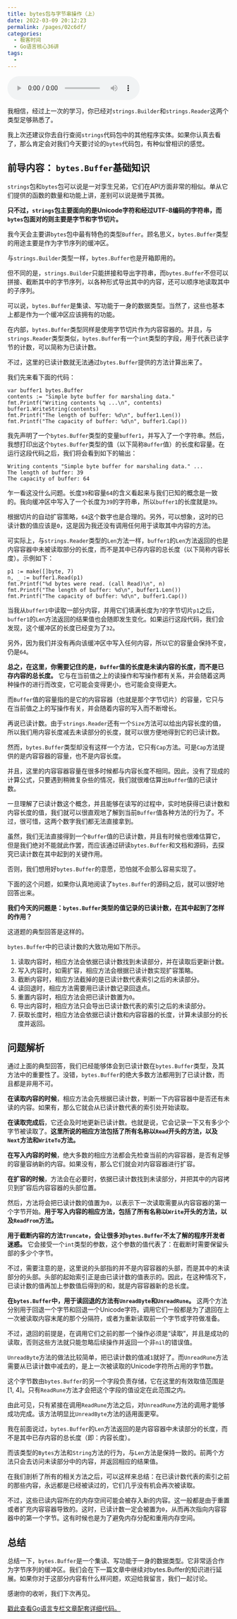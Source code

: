 ```yaml
---
title: bytes包与字节串操作（上）
date: 2022-03-09 20:12:23
permalink: /pages/02c6df/
categories:
  - 极客时间
  - Go语言核心36讲
tags:
  - 
---
```

<audio title="38.bytes包与字节串操作（上）" src="https://static001.geekbang.org/resource/audio/ba/ba/ba50388910f70a3e9f48adde5e12dbba.mp3" controls="controls"></audio> 
<p>我相信，经过上一次的学习，你已经对<code>strings.Builder</code>和<code>strings.Reader</code>这两个类型足够熟悉了。</p><p>我上次还建议你去自行查阅<code>strings</code>代码包中的其他程序实体。如果你认真去看了，那么肯定会对我们今天要讨论的<code>bytes</code>代码包，有种似曾相识的感觉。</p><h2>前导内容： <code>bytes.Buffer</code>基础知识</h2><p><code>strings</code>包和<code>bytes</code>包可以说是一对孪生兄弟，它们在API方面非常的相似。单从它们提供的函数的数量和功能上讲，差别可以说是微乎其微。</p><p><strong>只不过，<code>strings</code>包主要面向的是Unicode字符和经过UTF-8编码的字符串，而<code>bytes</code>包面对的则主要是字节和字节切片。</strong></p><p>我今天会主要讲<code>bytes</code>包中最有特色的类型<code>Buffer</code>。顾名思义，<code>bytes.Buffer</code>类型的用途主要是作为字节序列的缓冲区。</p><p>与<code>strings.Builder</code>类型一样，<code>bytes.Buffer</code>也是开箱即用的。</p><p>但不同的是，<code>strings.Builder</code>只能拼接和导出字符串，而<code>bytes.Buffer</code>不但可以拼接、截断其中的字节序列，以各种形式导出其中的内容，还可以顺序地读取其中的子序列。</p><p>可以说，<code>bytes.Buffer</code>是集读、写功能于一身的数据类型。当然了，这些也基本上都是作为一个缓冲区应该拥有的功能。</p><!-- [[[read_end]]] --><p>在内部，<code>bytes.Buffer</code>类型同样是使用字节切片作为内容容器的。并且，与<code>strings.Reader</code>类型类似，<code>bytes.Buffer</code>有一个<code>int</code>类型的字段，用于代表已读字节的计数，可以简称为已读计数。</p><p>不过，这里的已读计数就无法通过<code>bytes.Buffer</code>提供的方法计算出来了。</p><p>我们先来看下面的代码：</p><pre><code>var buffer1 bytes.Buffer
contents := &quot;Simple byte buffer for marshaling data.&quot;
fmt.Printf(&quot;Writing contents %q ...\n&quot;, contents)
buffer1.WriteString(contents)
fmt.Printf(&quot;The length of buffer: %d\n&quot;, buffer1.Len())
fmt.Printf(&quot;The capacity of buffer: %d\n&quot;, buffer1.Cap())
</code></pre><p>我先声明了一个<code>bytes.Buffer</code>类型的变量<code>buffer1</code>，并写入了一个字符串。然后，我想打印出这个<code>bytes.Buffer</code>类型的值（以下简称<code>Buffer</code>值）的长度和容量。在运行这段代码之后，我们将会看到如下的输出：</p><pre><code>Writing contents &quot;Simple byte buffer for marshaling data.&quot; ...
The length of buffer: 39
The capacity of buffer: 64
</code></pre><p>乍一看这没什么问题。长度<code>39</code>和容量<code>64</code>的含义看起来与我们已知的概念是一致的。我向缓冲区中写入了一个长度为<code>39</code>的字符串，所以<code>buffer1</code>的长度就是<code>39</code>。</p><p>根据切片的自动扩容策略，<code>64</code>这个数字也是合理的。另外，可以想象，这时的已读计数的值应该是<code>0</code>，这是因为我还没有调用任何用于读取其中内容的方法。</p><p>可实际上，与<code>strings.Reader</code>类型的<code>Len</code>方法一样，<code>buffer1</code>的<code>Len</code>方法返回的也是内容容器中未被读取部分的长度，而不是其中已存内容的总长度（以下简称内容长度）。示例如下：</p><pre><code>p1 := make([]byte, 7)
n, _ := buffer1.Read(p1)
fmt.Printf(&quot;%d bytes were read. (call Read)\n&quot;, n)
fmt.Printf(&quot;The length of buffer: %d\n&quot;, buffer1.Len())
fmt.Printf(&quot;The capacity of buffer: %d\n&quot;, buffer1.Cap())
</code></pre><p>当我从<code>buffer1</code>中读取一部分内容，并用它们填满长度为<code>7</code>的字节切片<code>p1</code>之后，<code>buffer1</code>的<code>Len</code>方法返回的结果值也会随即发生变化。如果运行这段代码，我们会发现，这个缓冲区的长度已经变为了<code>32</code>。</p><p>另外，因为我们并没有再向该缓冲区中写入任何内容，所以它的容量会保持不变，仍是<code>64</code>。</p><p><strong>总之，在这里，你需要记住的是，<code>Buffer</code>值的长度是未读内容的长度，而不是已存内容的总长度。</strong> 它与在当前值之上的读操作和写操作都有关系，并会随着这两种操作的进行而改变，它可能会变得更小，也可能会变得更大。</p><p>而<code>Buffer</code>值的容量指的是它的内容容器（也就是那个字节切片）的容量，它只与在当前值之上的写操作有关，并会随着内容的写入而不断增长。</p><p>再说已读计数。由于<code>strings.Reader</code>还有一个<code>Size</code>方法可以给出内容长度的值，所以我们用内容长度减去未读部分的长度，就可以很方便地得到它的已读计数。</p><p>然而，<code>bytes.Buffer</code>类型却没有这样一个方法，它只有<code>Cap</code>方法。可是<code>Cap</code>方法提供的是内容容器的容量，也不是内容长度。</p><p>并且，这里的内容容器容量在很多时候都与内容长度不相同。因此，没有了现成的计算公式，只要遇到稍微复杂些的情况，我们就很难估算出<code>Buffer</code>值的已读计数。</p><p>一旦理解了已读计数这个概念，并且能够在读写的过程中，实时地获得已读计数和内容长度的值，我们就可以很直观地了解到当前<code>Buffer</code>值各种方法的行为了。不过，很可惜，这两个数字我们都无法直接拿到。</p><p>虽然，我们无法直接得到一个<code>Buffer</code>值的已读计数，并且有时候也很难估算它，但是我们绝对不能就此作罢，而应该通过研读<code>bytes.Buffer</code>和文档和源码，去探究已读计数在其中起到的关键作用。</p><p>否则，我们想用好<code>bytes.Buffer</code>的意愿，恐怕就不会那么容易实现了。</p><p>下面的这个问题，如果你认真地阅读了<code>bytes.Buffer</code>的源码之后，就可以很好地回答出来。</p><p><strong>我们今天的问题是：<code>bytes.Buffer</code>类型的值记录的已读计数，在其中起到了怎样的作用？</strong></p><p>这道题的典型回答是这样的。</p><p><code>bytes.Buffer</code>中的已读计数的大致功用如下所示。</p><ol>
<li>读取内容时，相应方法会依据已读计数找到未读部分，并在读取后更新计数。</li>
<li>写入内容时，如需扩容，相应方法会根据已读计数实现扩容策略。</li>
<li>截断内容时，相应方法截掉的是已读计数代表索引之后的未读部分。</li>
<li>读回退时，相应方法需要用已读计数记录回退点。</li>
<li>重置内容时，相应方法会把已读计数置为<code>0</code>。</li>
<li>导出内容时，相应方法只会导出已读计数代表的索引之后的未读部分。</li>
<li>获取长度时，相应方法会依据已读计数和内容容器的长度，计算未读部分的长度并返回。</li>
</ol><h2>问题解析</h2><p>通过上面的典型回答，我们已经能够体会到已读计数在<code>bytes.Buffer</code>类型，及其方法中的重要性了。没错，<code>bytes.Buffer</code>的绝大多数方法都用到了已读计数，而且都是非用不可。</p><p><strong>在读取内容的时候</strong>，相应方法会先根据已读计数，判断一下内容容器中是否还有未读的内容。如果有，那么它就会从已读计数代表的索引处开始读取。</p><p><strong>在读取完成后</strong>，它还会及时地更新已读计数。也就是说，它会记录一下又有多少个字节被读取了。<strong>这里所说的相应方法包括了所有名称以<code>Read</code>开头的方法，以及<code>Next</code>方法和<code>WriteTo</code>方法。</strong></p><p><strong>在写入内容的时候</strong>，绝大多数的相应方法都会先检查当前的内容容器，是否有足够的容量容纳新的内容。如果没有，那么它们就会对内容容器进行扩容。</p><p><strong>在扩容的时候</strong>，方法会在必要时，依据已读计数找到未读部分，并把其中的内容拷贝到扩容后内容容器的头部位置。</p><p>然后，方法将会把已读计数的值置为<code>0</code>，以表示下一次读取需要从内容容器的第一个字节开始。<strong>用于写入内容的相应方法，包括了所有名称以<code>Write</code>开头的方法，以及<code>ReadFrom</code>方法。</strong></p><p><strong>用于截断内容的方法<code>Truncate</code>，会让很多对<code>bytes.Buffer</code>不太了解的程序开发者迷惑。</strong> 它会接受一个<code>int</code>类型的参数，这个参数的值代表了：在截断时需要保留头部的多少个字节。</p><p>不过，需要注意的是，这里说的头部指的并不是内容容器的头部，而是其中的未读部分的头部。头部的起始索引正是由已读计数的值表示的。因此，在这种情况下，已读计数的值再加上参数值后得到的和，就是内容容器新的总长度。</p><p><strong>在<code>bytes.Buffer</code>中，用于读回退的方法有<code>UnreadByte</code>和<code>UnreadRune</code>。</strong> 这两个方法分别用于回退一个字节和回退一个Unicode字符。调用它们一般都是为了退回在上一次被读取内容末尾的那个分隔符，或者为重新读取前一个字节或字符做准备。</p><p>不过，退回的前提是，在调用它们之前的那一个操作必须是“读取”，并且是成功的读取，否则这些方法就只能忽略后续操作并返回一个非<code>nil</code>的错误值。</p><p><code>UnreadByte</code>方法的做法比较简单，把已读计数的值减<code>1</code>就好了。而<code>UnreadRune</code>方法需要从已读计数中减去的，是上一次被读取的Unicode字符所占用的字节数。</p><p>这个字节数由<code>bytes.Buffer</code>的另一个字段负责存储，它在这里的有效取值范围是[1, 4]。只有<code>ReadRune</code>方法才会把这个字段的值设定在此范围之内。</p><p>由此可见，只有紧接在调用<code>ReadRune</code>方法之后，对<code>UnreadRune</code>方法的调用才能够成功完成。该方法明显比<code>UnreadByte</code>方法的适用面更窄。</p><p>我在前面说过，<code>bytes.Buffer</code>的<code>Len</code>方法返回的是内容容器中未读部分的长度，而不是其中已存内容的总长度（即：内容长度）。</p><p>而该类型的<code>Bytes</code>方法和<code>String</code>方法的行为，与<code>Len</code>方法是保持一致的。前两个方法只会去访问未读部分中的内容，并返回相应的结果值。</p><p>在我们剖析了所有的相关方法之后，可以这样来总结：在已读计数代表的索引之前的那些内容，永远都是已经被读过的，它们几乎没有机会再次被读取。</p><p>不过，这些已读内容所在的内存空间可能会被存入新的内容。这一般都是由于重置或者扩充内容容器导致的。这时，已读计数一定会被置为<code>0</code>，从而再次指向内容容器中的第一个字节。这有时候也是为了避免内存分配和重用内存空间。</p><h2>总结</h2><p>总结一下，<code>bytes.Buffer</code>是一个集读、写功能于一身的数据类型。它非常适合作为字节序列的缓冲区。我们会在下一篇文章中继续对bytes.Buffer的知识进行延展。如果你对于这部分内容有什么样问题，欢迎给我留言，我们一起讨论。</p><p>感谢你的收听，我们下次再见。</p><p><a href="https://github.com/hyper0x/Golang_Puzzlers">戳此查看Go语言专栏文章配套详细代码。</a></p><p></p>